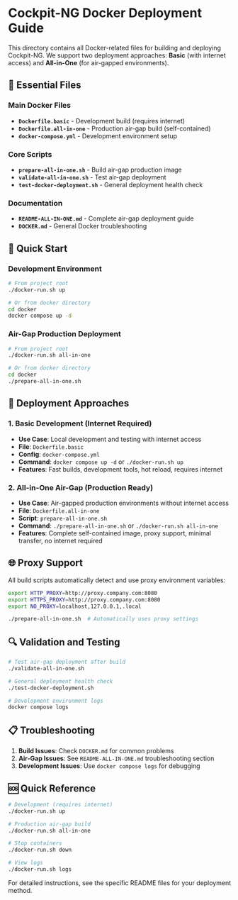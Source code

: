 # Cockpit-NG Docker Deployment Guide

This directory contains all Docker-related files for building and deploying Cockpit-NG. We support two deployment approaches: **Basic** (with internet access) and **All-in-One** (for air-gapped environments).

## 📁 Essential Files

### Main Docker Files
- **`Dockerfile.basic`** - Development build (requires internet)
- **`Dockerfile.all-in-one`** - Production air-gap build (self-contained)
- **`docker-compose.yml`** - Development environment setup

### Core Scripts
- **`prepare-all-in-one.sh`** - Build air-gap production image
- **`validate-all-in-one.sh`** - Test air-gap deployment
- **`test-docker-deployment.sh`** - General deployment health check

### Documentation
- **`README-ALL-IN-ONE.md`** - Complete air-gap deployment guide
- **`DOCKER.md`** - General Docker troubleshooting

## 🚀 Quick Start

### Development Environment
```bash
# From project root
./docker-run.sh up

# Or from docker directory
cd docker
docker compose up -d
```

### Air-Gap Production Deployment
```bash
# From project root
./docker-run.sh all-in-one

# Or from docker directory
cd docker
./prepare-all-in-one.sh
```

## 🎯 Deployment Approaches

### 1. **Basic Development** (Internet Required)
- **Use Case**: Local development and testing with internet access
- **File**: `Dockerfile.basic` 
- **Config**: `docker-compose.yml`
- **Command**: `docker compose up -d` or `./docker-run.sh up`
- **Features**: Fast builds, development tools, hot reload, requires internet

### 2. **All-in-One Air-Gap** (Production Ready)
- **Use Case**: Air-gapped production environments without internet access
- **File**: `Dockerfile.all-in-one`
- **Script**: `prepare-all-in-one.sh`
- **Command**: `./prepare-all-in-one.sh` or `./docker-run.sh all-in-one`
- **Features**: Complete self-contained image, proxy support, minimal transfer, no internet required

## 🌐 Proxy Support

All build scripts automatically detect and use proxy environment variables:
```bash
export HTTP_PROXY=http://proxy.company.com:8080
export HTTPS_PROXY=http://proxy.company.com:8080
export NO_PROXY=localhost,127.0.0.1,.local

./prepare-all-in-one.sh  # Automatically uses proxy settings
```

## 🔍 Validation and Testing

```bash
# Test air-gap deployment after build
./validate-all-in-one.sh

# General deployment health check  
./test-docker-deployment.sh

# Development environment logs
docker compose logs
```

## 📋 Troubleshooting

1. **Build Issues**: Check `DOCKER.md` for common problems
2. **Air-Gap Issues**: See `README-ALL-IN-ONE.md` troubleshooting section
3. **Development Issues**: Use `docker compose logs` for debugging

## 🆘 Quick Reference

```bash
# Development (requires internet)
./docker-run.sh up

# Production air-gap build
./docker-run.sh all-in-one

# Stop containers
./docker-run.sh down

# View logs
./docker-run.sh logs
```

For detailed instructions, see the specific README files for your deployment method.